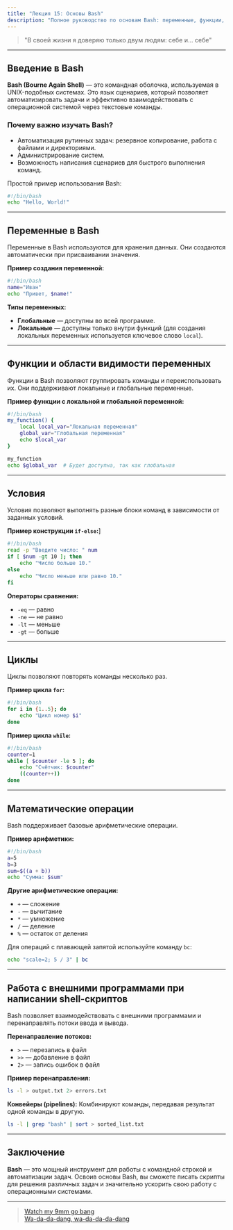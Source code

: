 ```yaml
---
title: "Лекция 15: Основы Bash"
description: "Полное руководство по основам Bash: переменные, функции, циклы, условия и работа с внешними программами. Примеры кода помогут эффективно автоматизировать задачи в UNIX-системах."
---
```


> "В своей жизни я доверяю только двум людям: себе и... себе"

***

## Введение в Bash

**Bash (Bourne Again Shell)** — это командная оболочка, используемая в UNIX-подобных системах. Это язык сценариев, который позволяет автоматизировать задачи и эффективно взаимодействовать с операционной системой через текстовые команды.

### Почему важно изучать Bash?

* Автоматизация рутинных задач: резервное копирование, работа с файлами и директориями.
* Администрирование систем.
* Возможность написания сценариев для быстрого выполнения команд.

Простой пример использования Bash:

```bash
#!/bin/bash
echo "Hello, World!"
```

***

## Переменные в Bash

Переменные в Bash используются для хранения данных. Они создаются автоматически при присваивании значения.

**Пример создания переменной:**

```bash
#!/bin/bash
name="Иван"
echo "Привет, $name!"
```

**Типы переменных:**

* **Глобальные** — доступны во всей программе.
* **Локальные** — доступны только внутри функций (для создания локальных переменных используется ключевое слово `local`).

***

## Функции и области видимости переменных

Функции в Bash позволяют группировать команды и переиспользовать их. Они поддерживают локальные и глобальные переменные.

**Пример функции с локальной и глобальной переменной:**

```bash
#!/bin/bash
my_function() {
    local local_var="Локальная переменная"
    global_var="Глобальная переменная"
    echo $local_var
}

my_function
echo $global_var  # Будет доступна, так как глобальная
```

***

## Условия

Условия позволяют выполнять разные блоки команд в зависимости от заданных условий.

**Пример конструкции `if-else`:**]

```bash
#!/bin/bash
read -p "Введите число: " num
if [ $num -gt 10 ]; then
    echo "Число больше 10."
else
    echo "Число меньше или равно 10."
fi
```

**Операторы сравнения:**

* `-eq` — равно
* `-ne` — не равно
* `-lt` — меньше
* `-gt` — больше

***

## Циклы

Циклы позволяют повторять команды несколько раз.

**Пример цикла `for`:**

```bash
#!/bin/bash
for i in {1..5}; do
    echo "Цикл номер $i"
done
```

**Пример цикла `while`:**

```bash
#!/bin/bash
counter=1
while [ $counter -le 5 ]; do
    echo "Счётчик: $counter"
    ((counter++))
done
```

***

## Математические операции

Bash поддерживает базовые арифметические операции.

**Пример арифметики:**

```bash
#!/bin/bash
a=5
b=3
sum=$((a + b))
echo "Сумма: $sum"
```

**Другие арифметические операции:**

* `+` — сложение
* `-` — вычитание
* `*` — умножение
* `/` — деление
* `%` — остаток от деления

Для операций с плавающей запятой используйте команду `bc`:

```bash
echo "scale=2; 5 / 3" | bc
```

***

## Работа с внешними программами при написании shell-скриптов

Bash позволяет взаимодействовать с внешними программами и перенаправлять потоки ввода и вывода.

**Перенаправление потоков:**

* `>` — перезапись в файл
* `>>` — добавление в файл
* `2>` — запись ошибок в файл

**Пример перенаправления:**

```bash
ls -l > output.txt 2> errors.txt
```

**Конвейеры (pipelines):** Комбинируют команды, передавая результат одной команды в другую.

```bash
ls -l | grep "bash" | sort > sorted_list.txt
```

***

## Заключение

**Bash** — это мощный инструмент для работы с командной строкой и автоматизации задач. Освоив основы Bash, вы сможете писать скрипты для решения различных задач и значительно ускорить свою работу с операционными системами.

***

> [Watch my 9mm go bang <br />
> Wa-da-da-dang, wa-da-da-da-dang](https://youtu.be/n3CvFYuyTLQ)
